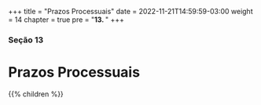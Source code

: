 +++
title = "Prazos Processuais"
date = 2022-11-21T14:59:59-03:00
weight = 14
chapter = true
pre = "<b>13. </b>"
+++

### Seção 13

# Prazos Processuais

{{% children  %}}


